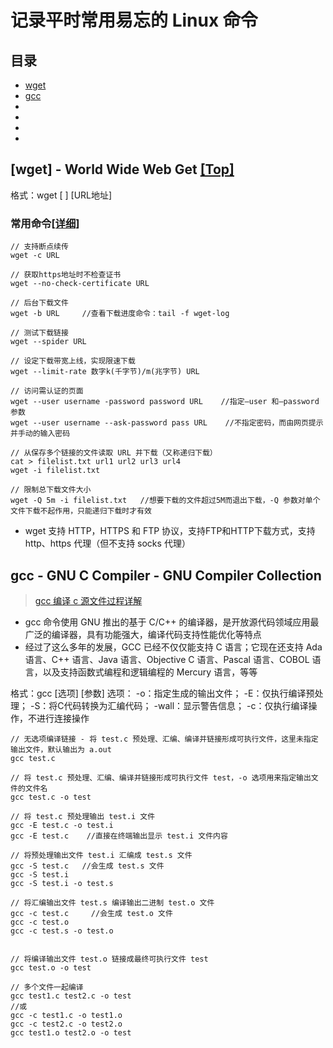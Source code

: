 # 记录平时常用易忘的 Linux 命令
## 目录
* [wget](#wget---world-wide-web-get-top)<br/>
* [gcc]()<br/>
* []()<br/>
* []()<br/>
* []()<br/>
* []()<br/>

## [wget] - World Wide Web Get [[Top]](#目录)

格式：wget [ ]  [URL地址]
### 常用命令[[详细]](./LinuxCommand/wget.txt)
``` shell
// 支持断点续传
wget -c URL

// 获取https地址时不检查证书
wget --no-check-certificate URL

// 后台下载文件
wget -b URL     //查看下载进度命令：tail -f wget-log 

// 测试下载链接
wget --spider URL

// 设定下载带宽上线，实现限速下载
wget --limit-rate 数字k(千字节)/m(兆字节) URL

// 访问需认证的页面
wget --user username -password password URL    //指定–user 和–password参数
wget --user username --ask-password pass URL    //不指定密码，而由网页提示并手动的输入密码

// 从保存多个链接的文件读取 URL 并下载（又称递归下载）
cat > filelist.txt url1 url2 url3 url4
wget -i filelist.txt 

// 限制总下载文件大小
wget -Q 5m -i filelist.txt   //想要下载的文件超过5M而退出下载，-Q 参数对单个文件下载不起作用，只能递归下载时才有效
```
* wget 支持 HTTP，HTTPS 和 FTP 协议，支持FTP和HTTP下载方式，支持 http、https 代理（但不支持 socks 代理）

## gcc - GNU C Compiler - GNU Compiler Collection

> [gcc 编译 c 源文件过程详解](./linux小知识.md#linux-下-gcc-编译-c-源文件过程详解-top)

* gcc 命令使用 GNU 推出的基于 C/C++ 的编译器，是开放源代码领域应用最广泛的编译器，具有功能强大，编译代码支持性能优化等特点
* 经过了这么多年的发展，GCC 已经不仅仅能支持 C 语言；它现在还支持 Ada 语言、C++ 语言、Java 语言、Objective C 语言、Pascal 语言、COBOL 语言，以及支持函数式编程和逻辑编程的 Mercury 语言，等等

格式：gcc [选项] [参数]
选项：
-o：指定生成的输出文件；
-E：仅执行编译预处理；
-S：将C代码转换为汇编代码；
-wall：显示警告信息；
-c：仅执行编译操作，不进行连接操作

``` shell
// 无选项编译链接 - 将 test.c 预处理、汇编、编译并链接形成可执行文件，这里未指定输出文件，默认输出为 a.out
gcc test.c

// 将 test.c 预处理、汇编、编译并链接形成可执行文件 test，-o 选项用来指定输出文件的文件名
gcc test.c -o test

// 将 test.c 预处理输出 test.i 文件
gcc -E test.c -o test.i
gcc -E test.c    //直接在终端输出显示 test.i 文件内容
 
// 将预处理输出文件 test.i 汇编成 test.s 文件
gcc -S test.c   //会生成 test.s 文件
gcc -S test.i
gcc -S test.i -o test.s

// 将汇编输出文件 test.s 编译输出二进制 test.o 文件
gcc -c test.c     //会生成 test.o 文件
gcc -c test.o
gcc -c test.s -o test.o


// 将编译输出文件 test.o 链接成最终可执行文件 test
gcc test.o -o test

// 多个文件一起编译
gcc test1.c test2.c -o test
//或
gcc -c test1.c -o test1.o
gcc -c test2.c -o test2.o
gcc test1.o test2.o -o test
```
